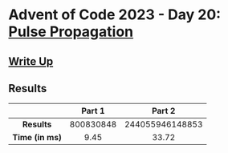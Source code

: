 # Advent of Code 2023 - Day 20: [Pulse Propagation](https://adventofcode.com/2023/day/20)

## [Write Up](https://codingap.github.io/advent-of-code/writeups/2023/day20)
## Results
|| **Part 1** | **Part 2** |
|:--:|:---:|:---:|
| **Results** | 800830848 | 244055946148853 |
| **Time (in ms)** | 9.45 | 33.72 |